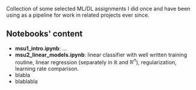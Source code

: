 Collection of some selected ML/DL assignments I did once and have been using as a pipeline for work in related projects ever since.

## Notebooks' content
- **msu1_intro.ipynb**: $\dots$
- **msu2_linear_models.ipynb**: linear classifier with well written training routine, linear regression (separately in $\mathbb{R}$ and $\mathbb{R}^n$), regularization, learning rate comparison.
- blabla
- blablabla
